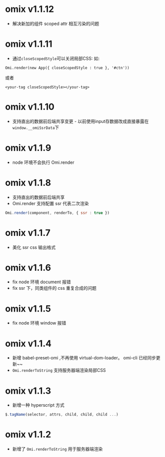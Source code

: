 # omix v1.1.12

* 解决新加的组件 scoped attr 相互污染的问题

# omix v1.1.11

* 通过`closeScopedStyle`可以关闭局部CSS: 如:

```
Omi.render(new App({ closeScopedStyle : true }, '#ctn'))
```

或者

```
<your-tag closeScopedStyle></your-tag>
```

# omix v1.1.10

* 支持直出的数据前后端共享变更 - 以前使用input存数据改成直接暴露在`window.__omiSsrData`下

# omix v1.1.9

* node 环境不会执行 Omi.render

# omix v1.1.8

* 支持直出的数据前后端共享
* Omi.render 支持配置 ssr 代表二次渲染

```js
Omi.render(component, renderTo, { ssr : true })
```

# omix v1.1.7

* 美化 ssr css 输出格式

# omix v1.1.6

* fix node 环境 document 报错
* fix ssr 下，同类组件的 css 重复合成的问题

# omix v1.1.5

* fix node 环境 window 报错

# omix v1.1.4

* 新增 babel-preset-omi ,不再使用 virtual-dom-loader。  omi-cli 已经同步更新~~
* `Omi.renderToString` 支持服务器端渲染局部CSS

# omix v1.1.3

* 新增一种 hyperscript 方式

```js
$.tagName(selector, attrs, child, child, child ...)
```

# omix v1.1.2

* 新增了 `Omi.renderToString` 用于服务器端渲染
